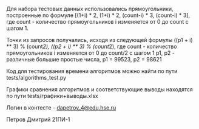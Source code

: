 Для набора тестовых данных использовались прямоугольники, построенные по формуле 
[(1+i) * 2, (1+i) * 2, (count-i) * 3, (count-i) * 3], где
count - количество прямоугольников
i изменяется от 0 до count с шагом 1.


Точки из запросов получались, исходя из следующей формулы 
((p1 + i) ** 3) % (count*2), ((p2 + i) ** 3) % (count*2), где
count - количество прямоугольников
i изменяется от 0 до count/2 с шагом 1
p1, p2 - различные большие простые числа, p1 = 99523, p2 = 98621

Код для тестирования времени алгоритмов можно найти по пути tests/algorithms_test.py

Графики сравнения алгоритмов и соответствующие выводы находятся по пути tests/графики+выводы.xlsx

Логин в контесте - dapetrov_4@edu.hse.ru

Петров Дмитрий 21ПИ-1 
